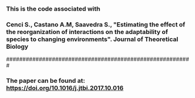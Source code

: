 ### This is the code associated with
### Cenci S., Castano A.M, Saavedra S., "Estimating the effect of the reorganization of interactions on the adaptability of species to changing environments". Journal of Theoretical Biology
######################################################### 
### The paper can be found at: https://doi.org/10.1016/j.jtbi.2017.10.016
